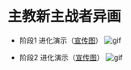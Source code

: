 # 主教新主战者异画

- 阶段1 进化演示（[宣传图](https://raw.githubusercontent.com/cyrxyz/SZB-DLC/main/img/主战.jpeg)）
![gif](https://raw.githubusercontent.com/cyrxyz/SZB-DLC/main/img/主战.gif)

- 阶段2 进化演示（[宣传图](https://raw.githubusercontent.com/cyrxyz/SZB-DLC/main/img/主战2.jpeg)）
![gif](https://raw.githubusercontent.com/cyrxyz/SZB-DLC/main/img/主战2.gif)
